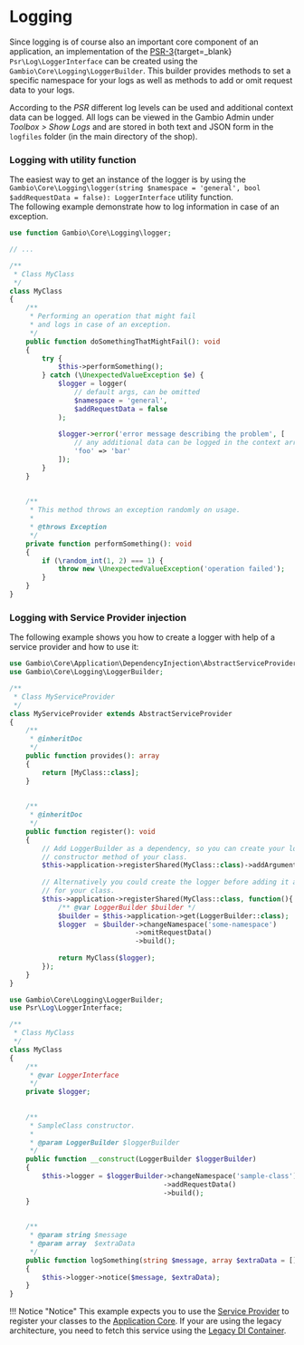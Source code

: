 # Logging

Since logging is of course also an important core component of an application, an implementation of the
[PSR-3]{target=_blank} `Psr\Log\LoggerInterface` can be created using the `Gambio\Core\Logging\LoggerBuilder`. This
builder provides methods to set a specific namespace for your logs as well as methods to add or omit request data to
your logs.

According to the *PSR* different log levels can be used and additional context data can be logged. All logs can be
viewed in the Gambio Admin under *Toolbox > Show Logs* and are stored in both text and JSON form in the `logfiles`
folder (in the main directory of the shop).

### Logging with utility function

The easiest way to get an instance of the logger is by using
the `Gambio\Core\Logging\logger(string $namespace = 'general', bool $addRequestData = false): LoggerInterface` utility
function.  
The following example demonstrate how to log information in case of an exception.

```php
use function Gambio\Core\Logging\logger;

// ...

/**
 * Class MyClass
 */
class MyClass
{
    /**
     * Performing an operation that might fail
     * and logs in case of an exception. 
     */
    public function doSomethingThatMightFail(): void
    {
        try {
            $this->performSomething();
        } catch (\UnexpectedValueException $e) {
            $logger = logger(
                // default args, can be omitted 
                $namespace = 'general',
                $addRequestData = false
            );
            
            $logger->error('error message describing the problem', [
                // any additional data can be logged in the context array
                'foo' => 'bar'
            ]);
        }
    }
    
    
    /**
     * This method throws an exception randomly on usage.
     * 
     * @throws Exception
     */
    private function performSomething(): void
    {
        if (\random_int(1, 2) === 1) {
            throw new \UnexpectedValueException('operation failed');
        }
    }
}
```

### Logging with Service Provider injection

The following example shows you how to create a logger with help of a service provider and how to use it:

```php
use Gambio\Core\Application\DependencyInjection\AbstractServiceProvider;
use Gambio\Core\Logging\LoggerBuilder;

/**
 * Class MyServiceProvider
 */
class MyServiceProvider extends AbstractServiceProvider
{
    /**
     * @inheritDoc
     */
    public function provides(): array
    {
        return [MyClass::class];
    }
    
    
    /**
     * @inheritDoc
     */
    public function register(): void
    {
        // Add LoggerBuilder as a dependency, so you can create your logger inside the
        // constructor method of your class.
        $this->application->registerShared(MyClass::class)->addArgument(LoggerBuilder::class);
        
        // Alternatively you could create the logger before adding it as a dependency
        // for your class.
        $this->application->registerShared(MyClass::class, function(){
            /** @var LoggerBuilder $builder */
            $builder = $this->application->get(LoggerBuilder::class);
            $logger  = $builder->changeNamespace('some-namespace')
                               ->omitRequestData()
                               ->build();
            
            return MyClass($logger);
        });
    }
}
```

```php
use Gambio\Core\Logging\LoggerBuilder;
use Psr\Log\LoggerInterface;

/**
 * Class MyClass
 */
class MyClass
{
    /**
     * @var LoggerInterface
     */
    private $logger;
    
    
    /**
     * SampleClass constructor.
     *
     * @param LoggerBuilder $loggerBuilder
     */
    public function __construct(LoggerBuilder $loggerBuilder)
    {
        $this->logger = $loggerBuilder->changeNamespace('sample-class')
                                      ->addRequestData()
                                      ->build();
    }
    
    
    /**
     * @param string $message
     * @param array  $extraData
     */
    public function logSomething(string $message, array $extraData = []): void
    {
        $this->logger->notice($message, $extraData);
    }
}
```

!!! Notice "Notice"
    This example expects you to use the [Service Provider] to register your classes to the [Application Core]. If your are
    using the legacy architecture, you need to fetch this service using the [Legacy DI Container].


[Application Core]: ./../application-core.md
[Service Provider]: ./../details/service-provider.md
[Legacy DI Container]: ./../details/di-container.md#legacy-di-container
[PSR-3]: https://www.php-fig.org/psr/psr-3/
